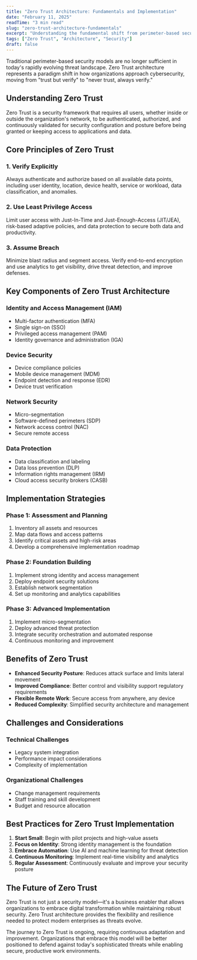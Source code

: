 ```yaml
---
title: "Zero Trust Architecture: Fundamentals and Implementation"
date: "February 11, 2025"
readTime: "3 min read"
slug: "zero-trust-architecture-fundamentals"
excerpt: "Understanding the fundamental shift from perimeter-based security to Zero Trust architecture."
tags: ["Zero Trust", "Architecture", "Security"]
draft: false
---
```


Traditional perimeter-based security models are no longer sufficient in today's rapidly evolving threat landscape. Zero Trust architecture represents a paradigm shift in how organizations approach cybersecurity, moving from "trust but verify" to "never trust, always verify."

## Understanding Zero Trust

Zero Trust is a security framework that requires all users, whether inside or outside the organization's network, to be authenticated, authorized, and continuously validated for security configuration and posture before being granted or keeping access to applications and data.

## Core Principles of Zero Trust

### 1. Verify Explicitly

Always authenticate and authorize based on all available data points, including user identity, location, device health, service or workload, data classification, and anomalies.

### 2. Use Least Privilege Access

Limit user access with Just-In-Time and Just-Enough-Access (JIT/JEA), risk-based adaptive policies, and data protection to secure both data and productivity.

### 3. Assume Breach

Minimize blast radius and segment access. Verify end-to-end encryption and use analytics to get visibility, drive threat detection, and improve defenses.

## Key Components of Zero Trust Architecture

### Identity and Access Management (IAM)

- Multi-factor authentication (MFA)
- Single sign-on (SSO)
- Privileged access management (PAM)
- Identity governance and administration (IGA)

### Device Security

- Device compliance policies
- Mobile device management (MDM)
- Endpoint detection and response (EDR)
- Device trust verification

### Network Security

- Micro-segmentation
- Software-defined perimeters (SDP)
- Network access control (NAC)
- Secure remote access

### Data Protection

- Data classification and labeling
- Data loss prevention (DLP)
- Information rights management (IRM)
- Cloud access security brokers (CASB)

## Implementation Strategies

### Phase 1: Assessment and Planning

1. Inventory all assets and resources
2. Map data flows and access patterns
3. Identify critical assets and high-risk areas
4. Develop a comprehensive implementation roadmap

### Phase 2: Foundation Building

1. Implement strong identity and access management
2. Deploy endpoint security solutions
3. Establish network segmentation
4. Set up monitoring and analytics capabilities

### Phase 3: Advanced Implementation

1. Implement micro-segmentation
2. Deploy advanced threat protection
3. Integrate security orchestration and automated response
4. Continuous monitoring and improvement

## Benefits of Zero Trust

- **Enhanced Security Posture**: Reduces attack surface and limits lateral movement
- **Improved Compliance**: Better control and visibility support regulatory requirements
- **Flexible Remote Work**: Secure access from anywhere, any device
- **Reduced Complexity**: Simplified security architecture and management

## Challenges and Considerations

### Technical Challenges

- Legacy system integration
- Performance impact considerations
- Complexity of implementation

### Organizational Challenges

- Change management requirements
- Staff training and skill development
- Budget and resource allocation

## Best Practices for Zero Trust Implementation

1. **Start Small**: Begin with pilot projects and high-value assets
2. **Focus on Identity**: Strong identity management is the foundation
3. **Embrace Automation**: Use AI and machine learning for threat detection
4. **Continuous Monitoring**: Implement real-time visibility and analytics
5. **Regular Assessment**: Continuously evaluate and improve your security posture

## The Future of Zero Trust

Zero Trust is not just a security model—it's a business enabler that allows organizations to embrace digital transformation while maintaining robust security. Zero Trust architecture provides the flexibility and resilience needed to protect modern enterprises as threats evolve.

The journey to Zero Trust is ongoing, requiring continuous adaptation and improvement. Organizations that embrace this model will be better positioned to defend against today's sophisticated threats while enabling secure, productive work environments.